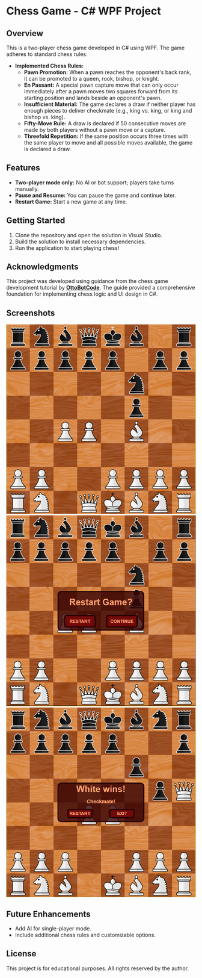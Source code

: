 # Chess Game - C# WPF Project

## Overview
This is a two-player chess game developed in C# using WPF. The game adheres to standard chess rules:

- **Implemented Chess Rules:**
  - **Pawn Promotion:** When a pawn reaches the opponent's back rank, it can be promoted to a queen, rook, bishop, or knight.
  - **En Passant:** A special pawn capture move that can only occur immediately after a pawn moves two squares forward from its starting position and lands beside an opponent's pawn.
  - **Insufficient Material:** The game declares a draw if neither player has enough pieces to deliver checkmate (e.g., king vs. king, or king and bishop vs. king).
  - **Fifty-Move Rule:** A draw is declared if 50 consecutive moves are made by both players without a pawn move or a capture.
  - **Threefold Repetition:** If the same position occurs three times with the same player to move and all possible moves available, the game is declared a draw.

## Features
- **Two-player mode only:** No AI or bot support; players take turns manually.
- **Pause and Resume:** You can pause the game and continue later.
- **Restart Game:** Start a new game at any time.

## Getting Started
1. Clone the repository and open the solution in Visual Studio.
2. Build the solution to install necessary dependencies.
3. Run the application to start playing chess!

## Acknowledgments
This project was developed using guidance from the chess game development tutorial by **[OttoBotCode](https://www.youtube.com/c/OttoBotCode)**. The guide provided a comprehensive foundation for implementing chess logic and UI design in C#.

## Screenshots
![Alt text](/ChessUI/Assets/Capture1.png?raw=true "Board")
![Alt text](/ChessUI/Assets/Capture2.png?raw=true "Pause Menu")
![Alt text](/ChessUI/Assets/Capture3.png?raw=true "Win Menu")

## Future Enhancements
- Add AI for single-player mode.
- Include additional chess rules and customizable options.

## License
This project is for educational purposes. All rights reserved by the author.
